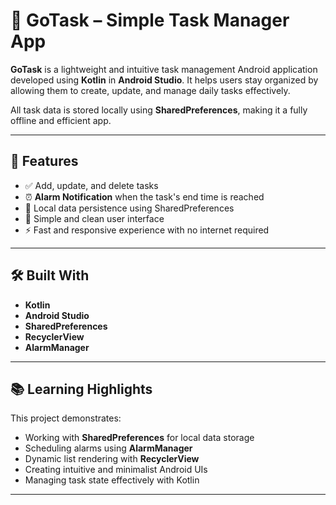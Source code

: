 # 📱 GoTask – Simple Task Manager App

**GoTask** is a lightweight and intuitive task management Android application developed using **Kotlin** in **Android Studio**. It helps users stay organized by allowing them to create, update, and manage daily tasks effectively. 

All task data is stored locally using **SharedPreferences**, making it a fully offline and efficient app.

---

## 🚀 Features

- ✅ Add, update, and delete tasks
- ⏰ **Alarm Notification** when the task's end time is reached
- 💾 Local data persistence using SharedPreferences
- 📱 Simple and clean user interface
- ⚡ Fast and responsive experience with no internet required

---

## 🛠️ Built With

- **Kotlin**
- **Android Studio**
- **SharedPreferences**
- **RecyclerView**
- **AlarmManager**

---


## 📚 Learning Highlights

This project demonstrates:
- Working with **SharedPreferences** for local data storage
- Scheduling alarms using **AlarmManager**
- Dynamic list rendering with **RecyclerView**
- Creating intuitive and minimalist Android UIs
- Managing task state effectively with Kotlin

---


